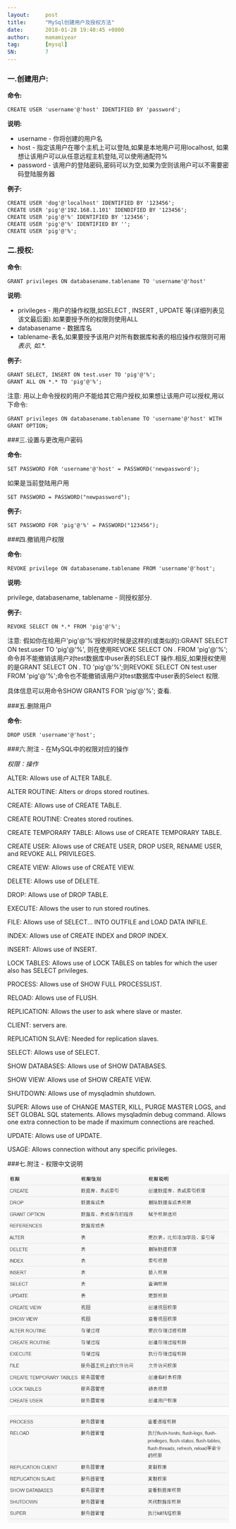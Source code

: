 ```yaml
---
layout:     post
title:      "MySql创建用户及授权方法"
date:       2018-01-28 19:40:45 +0800
author:     mamamiyear
tag:        [mysql]
SN:         7
---
```


### 一.创建用户: 

**命令:**

```mysql
CREATE USER 'username'@'host' IDENTIFIED BY 'password'; 
```

**说明:**

- username - 你将创建的用户名
- host - 指定该用户在哪个主机上可以登陆,如果是本地用户可用localhost, 如果想让该用户可以从任意远程主机登陆,可以使用通配符%
- password - 该用户的登陆密码,密码可以为空,如果为空则该用户可以不需要密码登陆服务器

**例子:**

```mysql
CREATE USER 'dog'@'localhost' IDENTIFIED BY '123456'; 
CREATE USER 'pig'@'192.168.1.101' IDENDIFIED BY '123456'; 
CREATE USER 'pig'@'%' IDENTIFIED BY '123456'; 
CREATE USER 'pig'@'%' IDENTIFIED BY ''; 
CREATE USER 'pig'@'%'; 
```



### 二.授权: 

**命令:**

```mysql
GRANT privileges ON databasename.tablename TO 'username'@'host' 
```

**说明:** 

- privileges - 用户的操作权限,如SELECT , INSERT , UPDATE 等(详细列表见该文最后面).如果要授予所的权限则使用ALL
- databasename - 数据库名
- tablename-表名,如果要授予该用户对所有数据库和表的相应操作权限则可用*表示, 如*.*.

**例子:**

```mysql
GRANT SELECT, INSERT ON test.user TO 'pig'@'%'; 
GRANT ALL ON *.* TO 'pig'@'%';
```

注意: 用以上命令授权的用户不能给其它用户授权,如果想让该用户可以授权,用以下命令: 

```mysql
GRANT privileges ON databasename.tablename TO 'username'@'host' WITH GRANT OPTION; 
```



###三.设置与更改用户密码 

**命令:**

```mysql
SET PASSWORD FOR 'username'@'host' = PASSWORD('newpassword');
```

如果是当前登陆用户用

```mysql
SET PASSWORD = PASSWORD("newpassword"); 
```

**例子:** 

```mysql
SET PASSWORD FOR 'pig'@'%' = PASSWORD("123456"); 
```



###四.撤销用户权限 

**命令:** 

```mysql
REVOKE privilege ON databasename.tablename FROM 'username'@'host'; 
```

**说明:** 

privilege, databasename, tablename - 同授权部分. 

**例子:**

```mysql
REVOKE SELECT ON *.* FROM 'pig'@'%'; 
```

注意: 假如你在给用户'pig'@'%'授权的时候是这样的(或类似的):GRANT SELECT ON test.user TO 'pig'@'%', 则在使用REVOKE SELECT ON *.* FROM 'pig'@'%';命令并不能撤销该用户对test数据库中user表的SELECT 操作.相反,如果授权使用的是GRANT SELECT ON *.* TO 'pig'@'%';则REVOKE SELECT ON test.user FROM 'pig'@'%';命令也不能撤销该用户对test数据库中user表的Select 权限. 

具体信息可以用命令SHOW GRANTS FOR 'pig'@'%'; 查看. 



###五.删除用户 

**命令:** 

```mysql
DROP USER 'username'@'host'; 
```



###六.附注 - 在MySQL中的权限对应的操作

*权限：操作*

ALTER: Allows use of ALTER TABLE.

ALTER ROUTINE: Alters or drops stored routines.

CREATE: Allows use of CREATE TABLE.

CREATE ROUTINE: Creates stored routines.

CREATE TEMPORARY TABLE: Allows use of CREATE TEMPORARY TABLE.

CREATE USER: Allows use of CREATE USER, DROP USER, RENAME USER, and REVOKE ALL PRIVILEGES.

CREATE VIEW: Allows use of CREATE VIEW.

DELETE: Allows use of DELETE.

DROP: Allows use of DROP TABLE.

EXECUTE: Allows the user to run stored routines.

FILE: Allows use of SELECT... INTO OUTFILE and LOAD DATA INFILE.

INDEX: Allows use of CREATE INDEX and DROP INDEX.

INSERT: Allows use of INSERT.

LOCK TABLES: Allows use of LOCK TABLES on tables for which the user also has SELECT privileges.

PROCESS: Allows use of SHOW FULL PROCESSLIST.

RELOAD: Allows use of FLUSH.

REPLICATION: Allows the user to ask where slave or master.

CLIENT: servers are.

REPLICATION SLAVE: Needed for replication slaves.

SELECT: Allows use of SELECT.

SHOW DATABASES: Allows use of SHOW DATABASES.

SHOW VIEW: Allows use of SHOW CREATE VIEW.

SHUTDOWN: Allows use of mysqladmin shutdown.

SUPER: Allows use of CHANGE MASTER, KILL, PURGE MASTER LOGS, and SET GLOBAL SQL statements. Allows mysqladmin debug command. Allows one extra connection to be made if maximum connections are reached.

UPDATE: Allows use of UPDATE.

USAGE: Allows connection without any specific privileges.



###七.附注 - 权限中文说明

![权限说明1](/assets/2018-01-28-mysql-create-user-and-grant/Mysql_rights_description1.jpg)

![权限说明2](/assets/2018-01-28-mysql-create-user-and-grant/Mysql_rights_description2.jpg)

